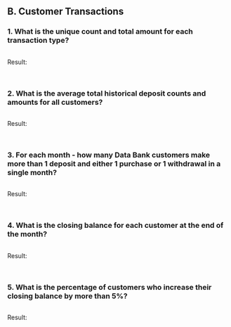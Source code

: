 ## B. Customer Transactions

### 1. What is the unique count and total amount for each transaction type?

```SQL
```

Result:

<pre>

</pre>

### 2. What is the average total historical deposit counts and amounts for all customers?

```SQL
```

Result:

<pre>

</pre>

### 3. For each month - how many Data Bank customers make more than 1 deposit and either 1 purchase or 1 withdrawal in a single month?

```SQL
```

Result:

<pre>

</pre>

### 4. What is the closing balance for each customer at the end of the month?

```SQL
```

Result:

<pre>

</pre>

### 5. What is the percentage of customers who increase their closing balance by more than 5%?

```SQL
```

Result:

<pre>

</pre>